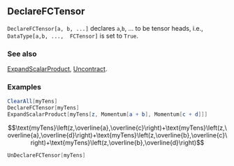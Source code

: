 ## DeclareFCTensor

`DeclareFCTensor[a, b, ...]` declares `a`,`b`, ... to be tensor heads, i.e., `DataType[a,b, ...,  FCTensor]` is set to `True`.

### See also

[ExpandScalarProduct](ExpandScalarProduct), [Uncontract](Uncontract).

### Examples

```mathematica
ClearAll[myTens]
DeclareFCTensor[myTens]
ExpandScalarProduct[myTens[z, Momentum[a + b], Momentum[c + d]]]
```

$$\text{myTens}\left(z,\overline{a},\overline{c}\right)+\text{myTens}\left(z,\overline{a},\overline{d}\right)+\text{myTens}\left(z,\overline{b},\overline{c}\right)+\text{myTens}\left(z,\overline{b},\overline{d}\right)$$

```mathematica
UnDeclareFCTensor[myTens]
```
